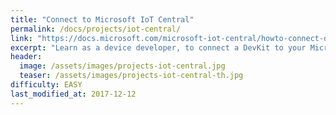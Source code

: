 ```yaml
---
title: "Connect to Microsoft IoT Central"
permalink: /docs/projects/iot-central/
link: "https://docs.microsoft.com/microsoft-iot-central/howto-connect-devkit"
excerpt: "Learn as a device developer, to connect a DevKit to your Microsoft IoT Central application. All within 5 minutes."
header:
  image: /assets/images/projects-iot-central.jpg
  teaser: /assets/images/projects-iot-central-th.jpg
difficulty: EASY
last_modified_at: 2017-12-12
---
```

